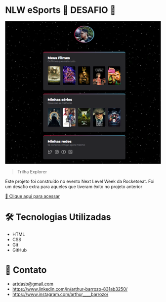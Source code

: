 # NLW eSports 🤯 DESAFIO 🤯

![preview](./.github/Preview.png)

>Trilha Explorer

Este projeto foi construído no evento Next Level Week da Rocketseat. Foi um desafio extra para aqueles que tiveram êxito no projeto anterior  

[🔎 Clique aqui para acessar](https://4rthurzin.github.io/NLW-eSports-Desafio-Extra/)

# 🛠 Tecnologias Utilizadas

- HTML
- CSS
- Git 
- GitHub

# 💛 Contato 
- artdasb@gmail.com
- https://www.linkedin.com/in/arthur-barrozo-831ab3250/
- https://www.instagram.com/arthur____barrozo/